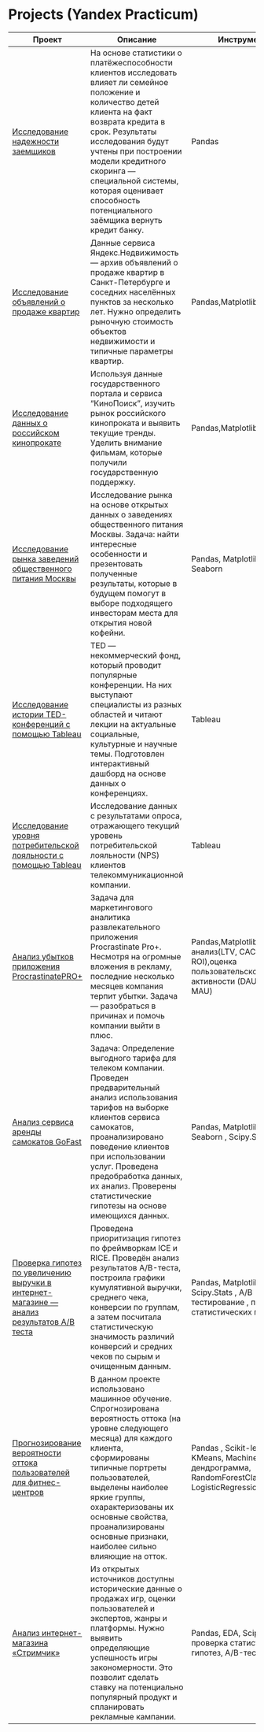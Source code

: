 # Projects (Yandex Practicum)
Проект | Описание | Инструменты
--- | --- | ---
[Исследование надежности заемщиков](https://colab.research.google.com/drive/18QUcafjX0Iw6SWgxv1HAKOxKTkX_XdT6?usp=drive_link) | На основе статистики о платёжеспособности клиентов исследовать влияет ли семейное положение и количество детей клиента на факт возврата кредита в срок. Результаты исследования будут учтены при построении модели кредитного скоринга — специальной системы, которая оценивает способность потенциального заёмщика вернуть кредит банку. | Pandas
[Исследование объявлений о продаже квартир](https://colab.research.google.com/drive/1CIZ6Nii-NB3VlYhCGRwWp1bsaZUQeSKi?usp=sharing) | Данные сервиса Яндекс.Недвижимость — архив объявлений о продаже квартир в Санкт-Петербурге и соседних населённых пунктов за несколько лет. Нужно определить рыночную стоимость объектов недвижимости и  типичные параметры квартир.  | Pandas,Matplotlib
[Исследование данных о российском кинопрокате](https://colab.research.google.com/drive/1PKZZxYxwJJdrUZo6Z1XhugRRtkDfb2Vi?usp=sharing) |Используя данные государственного портала и сервиса “КиноПоиск”, изучить рынок российского кинопроката и выявить текущие тренды. Уделить внимание фильмам, которые получили государственную поддержку. | Pandas,Matplotlib
[Исследование рынка заведений общественного питания Москвы](https://colab.research.google.com/drive/1AWrN9K9_JX4yFeSDfgnOtfXNv2bnrxNO?usp=sharing) | Исследование рынка на основе открытых данных о заведениях общественного питания Москвы. Задача: найти интересные особенности и презентовать полученные результаты, которые в будущем помогут в выборе подходящего инвесторам места для открытия новой кофейни. | Pandas, Matplotlib, Plotly, Seaborn
[Исследование истории TED-конференций с помощью Tableau](https://public.tableau.com/app/profile/serova.lyubov/viz/_16846677081030/sheet21?publish=yes) | TED  — некоммерческий фонд, который проводит популярные конференции. На них выступают специалисты из разных областей и читают лекции на актуальные социальные, культурные и научные темы. Подготовлен интерактивный дашборд на основе данных о конференциях. | Tableau
[Исследование уровня потребительской лояльности с помощью Tableau](https://colab.research.google.com/drive/1mfYVbY_ZrLe9ESpdiIzKkX1FhWFdd2cn?usp=drive_link) | Исследование данных с результатами опроса, отражающего текущий уровень потребительской лояльности (NPS) клиентов телекоммуникационной компании. | Tableau
[Анализ убытков приложения ProcrastinatePRO+](https://colab.research.google.com/drive/1pbW5-GqHBsIwH8FDgcXWWZUcdcx3Slwx?usp=sharing) | Задача для маркетингового аналитика развлекательного приложения Procrastinate Pro+. Несмотря на огромные вложения в рекламу, последние несколько месяцев компания терпит убытки. Задача — разобраться в причинах и помочь компании выйти в плюс. |  Pandas,Matplotlib,когортный анализ(LTV, CAC, ROI),оценка пользовательской активности (DAU, WAU, MAU)
[Анализ сервиса аренды самокатов GoFast](https://colab.research.google.com/drive/18WLRYn1M9B6zptz8m6bFffrNIKZkpxk-?usp=drive_link) | Задача: Определение выгодного тарифа для телеком компании. Проведен предварительный анализ использования тарифов на выборке клиентов сервиса самокатов, проанализировано поведение клиентов при использовании услуг. Проведена предобработка данных, их анализ. Проверены статистические гипотезы на основе имеющихся данных. | Pandas, Matplotlib, Plotly, Seaborn , Scipy.Stats
[Проверка гипотез по увеличению выручки в интернет-магазине — анализ результатов A/B теста](https://colab.research.google.com/drive/1HxjKE-r3WhHWtd1RSayHOTL0km_WV-3X?usp=drive_link) | Проведена приоритизация гипотез по фреймворкам ICE и RICE. Проведён анализ результатов A/B-теста, построила графики кумулятивной выручки, среднего чека, конверсии по группам, а затем посчитала статистическую значимость различий конверсий и средних чеков по сырым и очищенным данным. | Pandas, Matplotlib, Scipy.Stats , A/B - тестирование , проверка статистических гипотез
[Прогнозирование вероятности оттока пользователей для фитнес-центров](https://colab.research.google.com/drive/1HxjKE-r3WhHWtd1RSayHOTL0km_WV-3X?usp=drive_link) | В данном проекте использовано машинное обучение. Спрогнозирована вероятность оттока (на уровне следующего месяца) для каждого клиента, сформированы типичные портреты пользователей, выделены наиболее яркие группы, охарактеризованы их основные свойства, проанализированы основные признаки, наиболее сильно влияющие на отток. | Pandas , Scikit-learn, KMeans, Machine Learning, дендрограмма, RandomForestClassifier, LogisticRegression
[Анализ интернет-магазина «Стримчик»](https://colab.research.google.com/drive/1Zje59S-XH0V4X511yNlQb2LVek4ojG2C?usp=drive_link) | Из открытых источников доступны исторические данные о продажах игр, оценки пользователей и экспертов, жанры и платформы. Нужно выявить определяющие успешность игры закономерности. Это позволит сделать ставку на потенциально популярный продукт и спланировать рекламные кампании.| Pandas, EDA, Scipy , проверка статистических гипотез, A/B-тест
